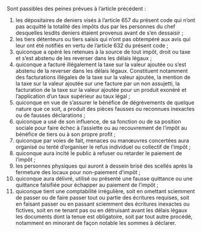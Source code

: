 Sont passibles des peines prévues à l’article précédent :
1) les dépositaires de deniers visés à l’article 657 du présent code qui n’ont pas
acquitté la totalité des impôts dus par les personnes du chef desquelles lesdits deniers étaient provenus avant de s’en dessaisir ;
2) les tiers détenteurs ou tiers saisis qui n’ont pas obtempéré aux avis qui leur ont été
notifiés en vertu de l’article 632 du présent code ;
3) quiconque a opéré les retenues à la source de tout impôt, droit ou taxe et s’est
abstenu de les reverser dans les délais légaux ;
4) quiconque a facturé illégalement la taxe sur la valeur ajoutée ou s’est abstenu de
la reverser dans les délais légaux. Constituent notamment des facturations illégales de la taxe sur la valeur ajoutée, la mention de la taxe sur la valeur ajoutée sur une facture par un non assujetti, la facturation de la taxe sur la valeur ajoutée pour un produit exonéré et l’application d’un taux supérieur au taux légal ;
5) quiconque en vue de s’assurer le bénéfice de dégrèvements de quelque nature
que  ce  soit,  a  produit  des  pièces  fausses  ou  reconnues  inexactes  ou  de  fausses déclarations ;
6) quiconque a usé de son influence, de sa fonction ou de sa position sociale pour
faire échec à l’assiette ou au recouvrement de l’impôt au bénéfice de tiers ou à son propre profit ;
7) quiconque par voies de fait, menaces ou manœuvres concertées aura organisé
ou tenté d’organiser le refus individuel ou collectif de l’impôt ;
8) quiconque aura incité le public à refuser ou retarder le paiement de l’impôt ;
8) les personnes physiques qui auront à dessein brisé des scellés après la fermeture
des locaux pour non-paiement d’impôt ;
10) quiconque aura délivré, utilisé ou présenté une fausse quittance ou une quittance
falsifiée pour échapper au paiement de l’impôt ;
11) quiconque tient une comptabilité irrégulière, soit en omettant sciemment de
passer ou de faire passer tout ou partie des écritures requises, soit en faisant passer ou en passant  sciemment  des  écritures  inexactes  ou  fictives,  soit  en  ne  tenant  pas  ou  en détruisant avant les délais légaux les documents dont la tenue est obligatoire, soit par tout autre procédé, notamment en minorant de façon notable les sommes à déclarer.
